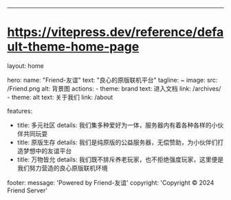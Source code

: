 ---
# https://vitepress.dev/reference/default-theme-home-page
layout: home

hero:
  name: "Friend-友谊"
  text: "良心的原版联机平台"
  tagline: ~
  image: 
    src: /Friend.png
    alt: 背景图
  actions:
    - theme: brand
      text: 进入文档
      link: /archives/
    - theme: alt
      text: 关于我们
      link: /about

features:
  - title: 多元社区
    details: 我们集多种爱好为一体，服务器内有着各种各样的小伙伴共同玩耍
  - title: 原版生存
    details: 我们是纯原版的公益服务器，无偿赞助，为小伙伴们打造梦想中的友谊平台
  - title: 万物皆允
    details: 我们既不排斥养老玩家，也不拒绝强度玩家，这里便是我们努力营造的良心原版联机环境

footer:
  message: 'Powered by Friend-友谊'
  copyright: 'Copyright © 2024 Friend Server'